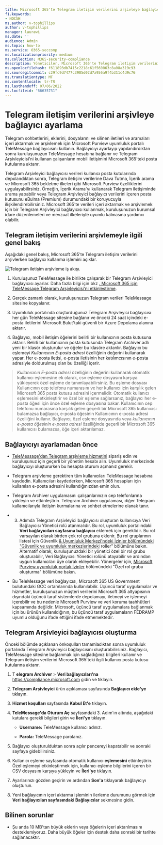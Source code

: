 ```yaml
---
title: Microsoft 365'te Telegram iletişim verilerini arşivleye bağlayıcı ayarlama
f1.keywords:
- NOCSH
ms.author: v-tophillips
author: v-tophillips
manager: laurawi
ms.date: ''
audience: Admin
ms.topic: how-to
ms.service: O365-seccomp
ms.localizationpriority: medium
ms.collection: M365-security-compliance
description: Yöneticiler, Microsoft 365'te Telegram iletişim verilerini içeri aktarmak ve arşiv etmek için bir TeleMessage bağlayıcısı ayarlayabilir. Bu sayede Microsoft 365'teki üçüncü taraf veri kaynaklarından verileri arşivleyebilir, böylece kuruluşunuzun üçüncü taraf verilerini yönetmek için yasal tutma, içerik arama ve bekletme ilkeleri gibi uyumluluk özelliklerini kullanabilirsiniz.
ms.openlocfilehash: f611893db7415c2218c61f560063c8a08a319c93
ms.sourcegitcommit: c29fc9d7477c3985d02d7a956a9f4b311c4d9c76
ms.translationtype: MT
ms.contentlocale: tr-TR
ms.lasthandoff: 07/06/2022
ms.locfileid: "66635731"
---
```

# <a name="set-up-a-connector-to-archive-telegram-communications-data"></a>Telegram iletişim verilerini arşivleye bağlayıcı ayarlama

Telegram sohbetlerini, eklerini, dosyalarını ve silinen iletileri ve aramaları içeri aktarmak ve arşivlemek için Microsoft Purview uyumluluk portalı TeleMessage bağlayıcısını kullanın. Bağlayıcıyı ayarlayıp yapılandırdıktan sonra kuruluşunuzun TeleMessage hesabına bağlanır ve Telegram Arşivleyicisi'ni kullanan çalışanların mobil iletişimini Microsoft 365'teki posta kutularına aktarır.

Telegram Arşivleyici bağlayıcısı verileri kullanıcı posta kutularında depolandıktan sonra, Telegram iletişim verilerine Dava Tutma, İçerik arama ve Microsoft 365 bekletme ilkeleri gibi Microsoft Purview özelliklerini uygulayabilirsiniz. Örneğin, İçerik Arama'yı kullanarak Telegram iletişiminde arama yapabilir veya Telegram Arşivleyici bağlayıcı verilerini içeren posta kutusunu eBulma (Premium) durumundaki bir koruyucuyla ilişkilendirebilirsiniz. Microsoft 365'te verileri içeri aktarmak ve arşivlemek için bir Telegram Arşivleyici bağlayıcısı kullanmak, kuruluşunuzun kurumsal idare düzenlemeleri ve mevzuat ilkeleriyle uyumlu kalmasına yardımcı olabilir.

## <a name="overview-of-archiving-telegram-communications-data"></a>Telegram iletişim verilerini arşivlemeyle ilgili genel bakış

Aşağıdaki genel bakış, Microsoft 365'te Telegram iletişim verilerini arşivlerken bağlayıcı kullanma işlemini açıklar.

![Telegram iletişim arşivleme iş akışı.](../media/TelegramConnectorWorkflow.png)

1. Kuruluşunuz TeleMessage ile birlikte çalışarak bir Telegram Arşivleyici bağlayıcısı ayarlar. Daha fazla bilgi için bkz [. Microsoft 365 için TeleMessage Telegram Arşivleyicisi'ni etkinleştirme](https://www.telemessage.com/microsoft-365-activation-for-telegram-archiver/).

2. Gerçek zamanlı olarak, kuruluşunuzun Telegram verileri TeleMessage sitesine kopyalanır.

3. Uyumluluk portalında oluşturduğunuz Telegram Arşivleyici bağlayıcısı her gün TeleMessage sitesine bağlanır ve önceki 24 saat içindeki e-posta iletilerini Microsoft Bulut'taki güvenli bir Azure Depolama alanına aktarır.

4. Bağlayıcı, mobil iletişim öğelerini belirli bir kullanıcının posta kutusuna aktarır. Belirli bir kullanıcının posta kutusunda Telegram Archiver adlı yeni bir klasör oluşturulur ve öğeler bu klasöre aktarılır. Bağlayıcı bu eşlemeyi *Kullanıcının E-posta adresi* özelliğinin değerini kullanarak yapar. Her e-posta iletisi, e-posta iletisinin her katılımcısının e-posta adresiyle doldurulmuş olan bu özelliği içerir.

> *Kullanıcının E-posta adresi* özelliğinin değerini kullanarak otomatik kullanıcı eşlemesine ek olarak, csv eşleme dosyasını karşıya yükleyerek özel eşleme de tanımlayabilirsiniz. Bu eşleme dosyası Kullanıcının cep telefonu numarasını ve her kullanıcı için karşılık gelen Microsoft 365 posta kutusu adresini içermelidir. Otomatik kullanıcı eşlemesini etkinleştirir ve özel bir eşleme sağlarsanız, bağlayıcı her e-posta öğesi için önce özel eşleme dosyasına bakar. Kullanıcının cep telefonu numarasına karşılık gelen geçerli bir Microsoft 365 kullanıcısı bulamazsa bağlayıcı, e-posta öğesinin Kullanıcının e-posta adresi özelliğini kullanır. Bağlayıcı, özel eşleme dosyasında veya *kullanıcının e-posta öğesinin e-posta adresi* özelliğinde geçerli bir Microsoft 365 kullanıcısı bulamazsa, öğe içeri aktarılamaz.

## <a name="before-you-set-up-a-connector"></a>Bağlayıcıyı ayarlamadan önce

- [TeleMessage'dan Telegram arşivleme hizmetini](https://www.telemessage.com/mobile-archiver/order-mobile-archiver-for-o365/) sipariş edin ve kuruluşunuz için geçerli bir yönetim hesabı alın. Uyumluluk merkezinde bağlayıcıyı oluştururken bu hesapta oturum açmanız gerekir.

- Telegram arşivleme gerektiren tüm kullanıcıları TeleMessage hesabına kaydedin. Kullanıcıları kaydederken, Microsoft 365 hesapları için kullanılan e-posta adresini kullandığınızdan emin olun.

- Telegram Archiver uygulamasını çalışanlarınızın cep telefonlarına yükleyin ve etkinleştirin. Telegram Archiver uygulaması, diğer Telegram kullanıcılarıyla iletişim kurmalarına ve sohbet etmelerine olanak tanır.

- 3. Adımda Telegram Arşivleyici bağlayıcısı oluşturan kullanıcıya Veri Bağlayıcısı Yönetici rolü atanmalıdır. Bu rol, uyumluluk portalındaki **Veri bağlayıcıları sayfasına bağlayıcı** eklemek için gereklidir. Bu rol varsayılan olarak birden çok rol grubuna eklenir. Bu rol gruplarının listesi için Güvenlik [& Uyumluluk Merkezi'ndeki İzinler bölümündeki "Güvenlik ve uyumluluk merkezlerindeki](../security/office-365-security/permissions-in-the-security-and-compliance-center.md#roles-in-the-security--compliance-center) roller" bölümüne bakın. Alternatif olarak, kuruluşunuzdaki bir yönetici özel bir rol grubu oluşturabilir, Veri Bağlayıcısı Yönetici rolünü atayabilir ve ardından uygun kullanıcıları üye olarak ekleyebilir. Yönergeler için, [Microsoft Purview uyumluluk portalı İzinler](microsoft-365-compliance-center-permissions.md#create-a-custom-role-group) bölümündeki "Özel rol grubu oluşturma" bölümüne bakın.

- Bu TeleMessage veri bağlayıcısı, Microsoft 365 US Government bulutundaki GCC ortamlarında kullanılabilir. Üçüncü taraf uygulamalar ve hizmetler, kuruluşunuzun müşteri verilerini Microsoft 365 altyapısının dışındaki üçüncü taraf sistemlerde depolamayı, iletmeyi ve işlemeyi içerebilir ve bu nedenle Microsoft Purview ve veri koruma taahhütleri kapsamında değildir. Microsoft, üçüncü taraf uygulamalara bağlanmak için bu ürünün kullanıldığının, bu üçüncü taraf uygulamaların FEDRAMP uyumlu olduğunu ifade ettiğini ifade etmemektedir.

## <a name="create-a-telegram-archiver-connector"></a>Telegram Arşivleyici bağlayıcısı oluşturma

Önceki bölümde açıklanan önkoşulları tamamladıktan sonra uyumluluk portalında Telegram Arşivleyici bağlayıcısını oluşturabilirsiniz. Bağlayıcı, TeleMessage sitesine bağlanmak için sağladığınız bilgileri kullanır ve Telegram iletişim verilerini Microsoft 365'teki ilgili kullanıcı posta kutusu kutularına aktarır.

1. T **elegram Archiver** > **Veri bağlayıcıları'na** <https://compliance.microsoft.com> gidin ve tıklayın.

2. **Telegram Arşivleyici** ürün açıklaması sayfasında **Bağlayıcı ekle'ye** tıklayın.

3. **Hizmet koşulları** sayfasında **Kabul Et'e** tıklayın.

4. **TeleMessage'da Oturum Aç** sayfasındaki 3. Adım'ın altında, aşağıdaki kutulara gerekli bilgileri girin ve **İleri'ye** tıklayın.

    - **Username:** TeleMessage kullanıcı adınız.

    - **Parola:** TeleMessage parolanız.

5. Bağlayıcı oluşturulduktan sonra açılır pencereyi kapatabilir ve sonraki sayfaya gidebilirsiniz.

6. Kullanıcı eşleme sayfasında otomatik kullanıcı **eşlemesini** etkinleştirin. Özel eşlemeyi etkinleştirmek için, kullanıcı eşleme bilgilerini içeren bir CSV dosyasını karşıya yükleyin ve **İleri'ye** tıklayın.

7. Ayarlarınızı gözden geçirin ve ardından **Son'a** tıklayarak bağlayıcıyı oluşturun.

8. Yeni bağlayıcının içeri aktarma işleminin ilerleme durumunu görmek için **Veri bağlayıcıları sayfasındaki Bağlayıcılar** sekmesine gidin.

## <a name="known-issues"></a>Bilinen sorunlar

- Şu anda 10 MB'tan büyük eklerin veya öğelerin içeri aktarılmasını desteklemiyoruz. Daha büyük öğeler için destek daha sonraki bir tarihte sağlanacaktır.
